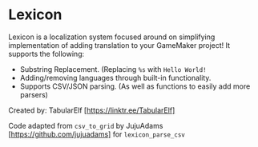 # Lexicon

Lexicon is a localization system focused around on simplifying implementation of adding translation to your GameMaker project!
It supports the following:

* Substring Replacement. (Replacing `%s` with `Hello World!`
* Adding/removing languages through built-in functionality.
* Supports CSV/JSON parsing. (As well as functions to easily add more parsers)

Created by: TabularElf [https://linktr.ee/TabularElf]

Code adapted from `csv_to_grid` by JujuAdams [https://github.com/jujuadams] for `lexicon_parse_csv`
